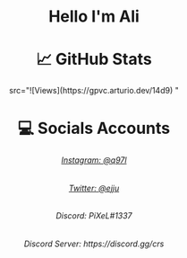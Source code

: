 <h1 align="center">Hello I'm Ali </h1>

<h1 align="center">&#x1f4c8; GitHub Stats </h1>

<p align="center">
  src="![Views](https://gpvc.arturio.dev/14d9) "
</p>

<h1 align="center">&#x1F4BB; Socials Accounts </h1>

<h6 align="center"><a href="https://www.instagram.com/q97l/">Instagram: @q97l</a></h6>
<h6 align="center"><a href="https://twitter.com/ejju">Twitter: @ejju</a></h6>
<h6 align="center">Discord: PiXeL#1337</h6>
<h6 align="center">Discord Server: https://discord.gg/crs</h6>
